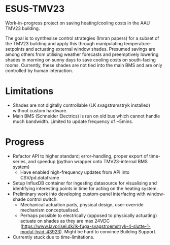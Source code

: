 # ESUS-TMV23
Work-in-progress project on saving heating/cooling costs in the AAU TMV23 building.

The goal is to synthesise control strategies (Imran papers) for a subset of the TMV23 building and apply this through manipulating temperature-setpoints and actuating external window shades.
Presumed savings are among others from utilising weather forecasts and preemptively lowering shades in morning on sunny days to save cooling costs on south-facing rooms. Currently, these shades are not tied into the main BMS and are only controlled by human interaction.


# Limitations
- Shades are not digitally controllable (LK svagstrømstryk installed) without custom hardware. 
- Main BMS (Schneider Electrics) is run on old bus which cannot handle much bandwidth. Limited to update frequency of ~5mins.


# Progress
- Refactor API to higher standard; error-handling, proper export of time-series, and speedup (python wrapper onto TMV23-internal BMS system) 
    - Have enabled high-frequency updates from API into CSV/pd.dataframe
- Setup InfluxDB container for ingesting datasource for visualising and identifying interesting points in time for acting on the heating system.
- Preliminary work into developing custom-panel interfacing with window-shade control switch.
    - Mechanical actuation parts, physical design, user-override mechanism conceptualised.
    - Perhaps possible to electrically (opposed to physically actuating) actuate on shades as they are max 24VDC (https://www.lavprisel.dk/lk-fuga-svagstroemstryk-4-slutte-1-modul-hvid-43923). Might be hard to convince Building Support.
- Currently stuck due to time-limitations.
